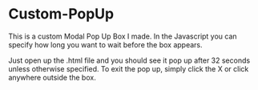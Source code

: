 # Custom-PopUp
This is a custom Modal Pop Up Box I made. 
In the Javascript you can specify how long you want to wait before the box appears. 

Just open up the .html file and you should see it pop up after 32 seconds unless otherwise specified. 
To exit the pop up, simply click the X or click anywhere outside the box. 
